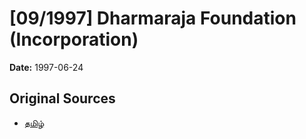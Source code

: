 # [09/1997] Dharmaraja Foundation (Incorporation)

**Date:** 1997-06-24

## Original Sources

- [தமிழ்](https://documents.gov.lk/view/acts/1997/6/09-1997_T.pdf)
